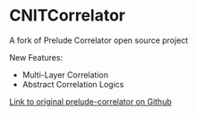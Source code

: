 # CNITCorrelator
A fork of Prelude Correlator open source project

New Features:
 - Multi-Layer Correlation
 - Abstract Correlation Logics
 
[Link to original prelude-correlator on Github](https://github.com/Prelude-SIEM/prelude-correlator)
